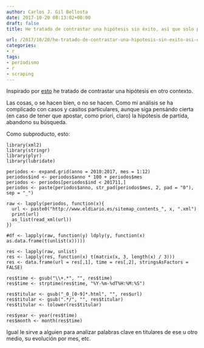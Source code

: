```yaml
---
author: Carlos J. Gil Bellosta
date: 2017-10-20 08:13:02+00:00
draft: false
title: He tratado de contrastar una hipótesis sin éxito, así que solo publico el subproducto

url: /2017/10/20/he-tratado-de-contrastar-una-hipotesis-sin-exito-asi-que-solo-publico-el-subproducto/
categories:
- r
tags:
- periodismo
- r
- scraping
---
```


Inspirado por [esto](http://www.masalmon.eu/2017/10/02/guardian-experience/) he tratado de contrastar una hipótesis en otro contexto.

Las cosas, o se hacen bien, o no se hacen. Como mi análisis se ha complicado con casos y casitos particulares, aunque siga pensándo cierta (en caso de tener que apostar, como priori, claro) la hipótesis de partida, abandono su búsqueda.

Como subproducto, esto:




    library(xml2)
    library(stringr)
    library(plyr)
    library(lubridate)

    periodos <- expand.grid(anno = 2010:2017, mes = 1:12)
    periodos$ind <- periodos$anno * 100 + periodos$mes
    periodos <- periodos[periodos$ind < 201711,]
    periodos <- paste(periodos$anno, str_pad(periodos$mes, 2, pad = "0"), sep = "_")

    raw <- lapply(periodos, function(x){
      url <- paste0("http://www.eldiario.es/sitemap_contents_", x, ".xml")
      print(url)
      as_list(read_xml(url))
    })

    #df <- lapply(raw, function(y) ldply(y, function(x) as.data.frame(t(unlist(x)))))

    res <- lapply(raw, unlist)
    res <- lapply(res, function(x) t(matrix(x, 3, length(x) / 3)))
    res <- data.frame(url = res[,1], time = res[,2], stringsAsFactors = FALSE)

    res$time <- gsub("\\+.*", "", res$time)
    res$time <- strptime(res$time, "%Y-%m-%dT%H:%M:%S")

    res$titular <- gsub("_0_[0-9]*.html", "", res$url)
    res$titular <- gsub(".*/", "", res$titular)
    res$titular <- tolower(res$titular)

    res$year <- year(res$time)
    res$month <- month(res$time)




Igual le sirve a alguien para analizar palabras clave en titulares de ese u otro medio, su evolución por mes, etc.
